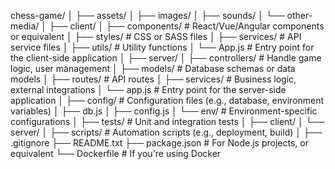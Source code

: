 chess-game/
│
├── assets/
│   ├── images/
│   ├── sounds/
│   └── other-media/
│
├── client/
│   ├── components/         # React/Vue/Angular components or equivalent
│   ├── styles/             # CSS or SASS files
│   ├── services/           # API service files
│   ├── utils/              # Utility functions
│   └── App.js              # Entry point for the client-side application
│
├── server/
│   ├── controllers/        # Handle game logic, user management
│   ├── models/             # Database schemas or data models
│   ├── routes/             # API routes
│   ├── services/           # Business logic, external integrations
│   └── app.js              # Entry point for the server-side application
│
├── config/                 # Configuration files (e.g., database, environment variables)
│   ├── db.js
│   ├── config.js
│   └── env/                # Environment-specific configurations
│
├── tests/                  # Unit and integration tests
│   ├── client/
│   └── server/
│
├── scripts/                # Automation scripts (e.g., deployment, build)
│
├── .gitignore
├── README.txt
├── package.json            # For Node.js projects, or equivalent
└── Dockerfile               # If you're using Docker
